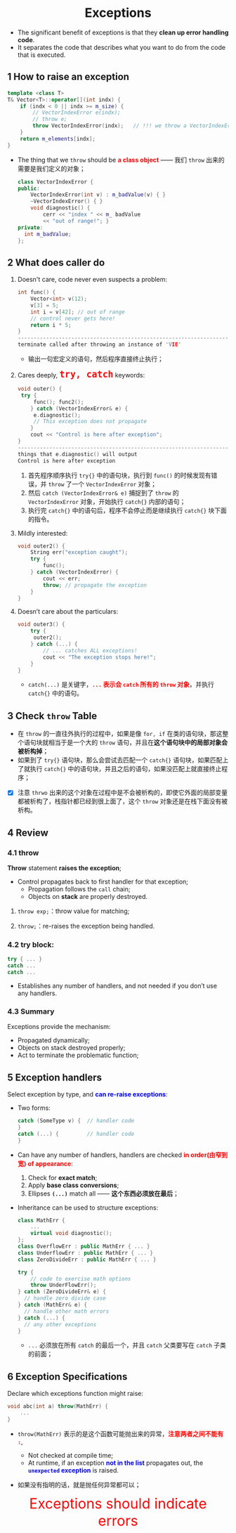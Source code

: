 # <center>Exceptions

+ The significant benefit of exceptions is that they **clean up error handling code**.
+ It separates the code that describes what you want to do from the code that is executed.

## 1 How to raise an exception

```c++
template <class T>
T& Vector<T>::operator[](int indx) {
    if (indx < 0 || indx >= m_size) {
        // VectorIndexError e(indx);
        // throw e;
        throw VectorIndexError(indx);	// !!! we throw a VectorIndexError object
    }
    return m_elements[indx];
}
```

+ The thing that we `throw` should be <font color=red>**a class object**</font> —— 我们 `throw` 出来的需要是我们定义的对象；

  ```c++
  class VectorIndexError {
  public:
      VectorIndexError(int v) : m_badValue(v) { }
      ~VectorIndexError() { }
      void diagnostic() {
          cerr << "index " << m_ badValue
          << "out of range!"; }
  private:
  	int m_badValue;
  };
  ```



## 2 What does caller do

1. Doesn't care, code never even suspects a problem:

   ```c++
   int func() {
       Vector<int> v(12);
       v[3] = 5;
       int i = v[42]; // out of range
       // control never gets here!
       return i * 5;
   }
   -----------------------------------------------------------------------------------
   terminate called after throwing an instance of 'VIE'
   ```

   + 输出一句宏定义的语句，然后程序直接终止执行；

2. Cares deeply, <font color=red size=5>**`try, catch`**</font> keywords:

   ```c++
   void outer() {
   	try {
       	func(); func2();
       } catch (VectorIndexError& e) {
       	e.diagnostic();
       	// This exception does not propagate
       }
       cout << "Control is here after exception";
   }
   ----------------------------------------------------------------------------------
   things that e.diagnostic() will output
   Control is here after exception
   ```

   1. 首先程序顺序执行 `try{}` 中的语句块，执行到 `func()` 的时候发现有错误，并 `throw` 了一个 `VectorIndexError` 对象；
   2. 然后 `catch (VectorIndexError& e)` 捕捉到了 `throw` 的 `VectorIndexError` 对象，开始执行 `catch{}` 内部的语句；
   3. 执行完 `catch{}` 中的语句后，程序不会停止而是继续执行 `catch{}` 块下面的指令。

3. Mildly interested:

   ```c++
   void outer2() {
       String err("exception caught");
       try {
           func();
       } catch (VectorIndexError) {
           cout << err;
           throw; // propagate the exception
       }
   }
   ```

4. Doesn’t care about the particulars:

   ```c++
   void outer3() {
       try {
       	outer2();
       } catch (...) {
           // ... catches ALL exceptions!
           cout << "The exception stops here!";
       }
   }
   ```

   + `catch(...)` 是关键字，<font color=red>**`...` 表示会 `catch` 所有的 `throw` 对象**</font>，并执行 `catch{}` 中的语句。



## 3 Check `throw` Table

+ 在 `throw` 的一直往外执行的过程中，如果是像 `for, if` 在类的语句块，那这整个语句块就相当于是一个大的 `throw` 语句，并且在**这个语句块中的局部对象会被析构掉**；
+ 如果到了 `try{}` 语句块，那么会尝试去匹配一个 `catch{}` 语句块，如果匹配上了就执行 `catch{}` 中的语句块，并且之后的语句，如果没匹配上就直接终止程序；
+ [x] 注意 `thrwo` 出来的这个对象在过程中是不会被析构的，即使它外面的局部变量都被析构了，栈指针都已经到很上面了，这个 `throw` 对象还是在栈下面没有被析构。

## 4 Review

### 4.1 throw

**Throw** statement **raises the exception**;

+ Control propagates back to first handler for that exception;
  + Propagation follows the `call` chain;
  + Objects on **stack** are properly destroyed.

1. `throw exp;`：throw value for matching;

2. `throw;`：re-raises the exception being handled.

### 4.2 try block:

```c++
try { ... }
catch ...
catch ...
```

+ Establishes any number of handlers, and not needed if you don’t use any handlers.

### 4.3 Summary

Exceptions provide the mechanism:

+ Propagated dynamically;
+ Objects on stack destroyed properly;
+ Act to terminate the problematic function;



## 5 Exception handlers

Select exception by type, and <font color=blue>**can re-raise exceptions**</font>:

+ Two forms:

  ```c++
  catch (SomeType v) {	// handler code
  }
  catch (...) {			// handler code
  }
  ```

+ Can have any number of handlers, handlers are checked <font color=red>**in order(由窄到宽) of appearance**</font>:

  1. Check for **exact match**;
  2. Apply **base class conversions**;
  3. Ellipses **`(...)`** match all —— **这个东西必须放在最后**；

+ Inheritance can be used to structure exceptions:

  ```c++
  class MathErr {
      ...
      virtual void diagnostic();
  };
  class OverflowErr : public MathErr { ... }
  class UnderflowErr : public MathErr { ... }
  class ZeroDivideErr : public MathErr { ... }
  
  try {
      // code to exercise math options
      throw UnderFlowErr();
  } catch (ZeroDivideErr& e) {
  	// handle zero divide case
  } catch (MathErr& e) {
  	// handle other math errors
  } catch (...) {
  	// any other exceptions
  }
  ```

  + `...` 必须放在所有 `catch` 的最后一个，并且 `catch` 父类要写在 `catch` 子类的前面；



## 6 Exception Specifications

Declare which exceptions function might raise:

```c++
void abc(int a) throw(MathErr) {
	...
}
```

+ `throw(MathErr)` 表示的是这个函数可能抛出来的异常，<font color=red>**注意两者之间不能有 `:`**</font>,
  + Not checked at compile time;
  + At runtime, if an exception <font color=blue>**not in the list**</font> propagates out, the <font color=blue>**`unexpected` exception**</font> is raised.

+ 如果没有指明的话，就是抛任何异常都可以；

<center><font color=red size=6>Exceptions should indicate errors</font></center>


